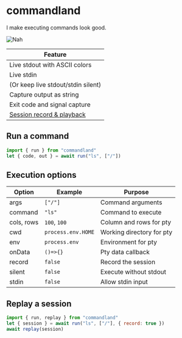 # commandland

I make executing commands look good.

![Nah](http://www.reactiongifs.com/r/ws.gif)

| Feature |
| --- |
| Live stdout with ASCII colors |
| Live stdin |
| (Or keep live stdout/stdin silent) |
| Capture output as string |
| Exit code and signal capture |
| [Session record & playback](#replay-a-session) |

## Run a command

```js
import { run } from "commandland"
let { code, out } = await run("ls", ["/"])
```

## Execution options

| Option | Example | Purpose |
| --- | --- | --- |
| args | `["/"]` | Command arguments |
| command | `"ls"` | Command to execute |
| cols, rows | `100`, `100` | Column and rows for pty |
| cwd | `process.env.HOME` | Working directory for pty |
| env | `process.env` | Environment for pty |
| onData | `()=>{}` | Pty data callback |
| record | `false` | Record the session |
| silent | `false` | Execute without stdout |
| stdin | `false` | Allow stdin input |

## Replay a session

```js
import { run, replay } from "commandland"
let { session } = await run("ls", ["/"], { record: true })
await replay(session)
```
